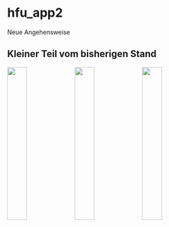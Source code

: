 # hfu_app2

Neue Angehensweise

## Kleiner Teil vom bisherigen Stand 

<img src="https://user-images.githubusercontent.com/91272123/168779300-30528bf8-ae30-492c-b18c-4c3f158baf8e.png" width="30%"></img> <img src="https://user-images.githubusercontent.com/91272123/168779479-755a2908-408c-46b4-8574-f048111ca984.png" width="30%"></img> <img src="https://user-images.githubusercontent.com/91272123/168779681-1967f594-ea25-4b3e-b7d1-5af69510a2d2.png" width="30%"></img> 
